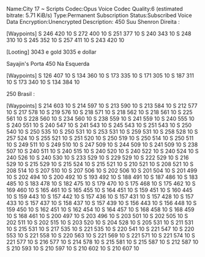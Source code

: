 Name:City 17 ~ Scripts
Codec:Opus Voice
Codec Quality:6 (estimated bitrate: 5.71 KiB/s)
Type:Permanent
Subscription Status:Subscribed
Voice Data Encryption:Unencrypted
 Description:
450 Suu Shenron Direita :

[Waypoints]
S 246 420 10
S 272 400 10
S 251 377 10
S 240 343 10
S 248 310 10
S 245 352 10
S 257 411 10
S 243 420 10

[Looting]
3043  e gold
3035  e dollar

Sayajin's Porta 450 Na Esquerda

[Waypoints]
S 126 407 10
S 134 360 10
S 173 335 10
S 171 305 10
S 187 311 10
S 173 340 10
S 134 384 10

250 Brasil :

[Waypoints]
S 214 603 10
S 214 597 10
S 213 590 10
S 213 584 10
S 212 577 10
S 217 578 10
S 219 576 10
S 218 571 10
S 218 562 10
S 218 561 10
S 225 561 10
S 228 560 10
S 234 560 10
S 238 559 10
S 241 559 10
S 240 555 10
S 240 551 10
S 240 547 10
S 241 543 10
S 245 543 10
S 251 543 10
S 250 540 10
S 250 535 10
S 250 531 10
S 253 531 10
S 259 531 10
S 258 528 10
S 257 524 10
S 255 521 10
S 251 520 10
S 250 519 10
S 250 514 10
S 250 511 10
S 249 511 10
S 249 510 10
S 247 509 10
S 244 509 10
S 241 509 10
S 238 507 10
S 240 511 10
S 240 515 10
S 240 520 10
S 240 522 10
S 240 524 10
S 240 526 10
S 240 530 10
S 233 529 10
S 229 529 10
S 222 529 10
S 216 529 10
S 215 529 10
S 215 524 10
S 215 521 10
S 210 521 10
S 208 521 10
S 208 514 10
S 207 510 10
S 207 506 10
S 202 506 10
S 201 504 10
S 201 499 10
S 202 494 10
S 200 492 10
S 193 492 10
S 188 491 10
S 187 486 10
S 183 485 10
S 183 478 10
S 182 475 10
S 179 470 10
S 175 468 10
S 175 462 10
S 169 460 10
S 165 461 10
S 165 455 10
S 164 451 10
S 159 451 10
S 160 445 10
S 159 443 10
S 157 442 10
S 157 436 10
S 157 431 10
S 157 428 10
S 157 433 10
S 157 437 10
S 158 437 10
S 157 439 10
S 156 443 10
S 156 448 10
S 159 450 10
S 162 451 10
S 162 454 10
S 164 457 10
S 168 458 10
S 168 459 10
S 168 461 10
S 200 497 10
S 203 496 10
S 203 501 10
S 202 505 10
S 202 511 10
S 202 515 10
S 203 520 10
S 204 528 10
S 205 531 10
S 211 531 10
S 215 531 10
S 217 535 10
S 221 535 10
S 220 541 10
S 221 547 10
S 220 553 10
S 221 558 10
S 220 563 10
S 221 569 10
S 221 571 10
S 221 574 10
S 221 577 10
S 216 577 10
S 214 578 10
S 215 581 10
S 215 587 10
S 212 587 10
S 210 593 10
S 210 597 10
S 210 602 10
S 210 607 10
